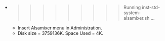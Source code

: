 * >>>>>>>>> Running inst-std-system-alsamixer.sh ...
  * Insert Alsamixer menu in Administration.
  * Disk size = 3759136K. Space Used = 4K.
